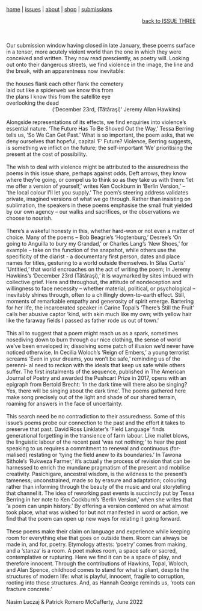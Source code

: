 [home](index.md) | [issues](issues.md) | [about](about.md) | [shop](shop.md)  |  [submissions](submit.md)

<div align="right">
  <a href="issuethree.html">back to ISSUE THREE</a>
</div>

<br>
<br>

Our submission window having closed in late January, these poems 
surface in a tenser, more acutely violent world than the one in which 
they were conceived and written. They now read presciently, as poetry 
will. Looking out onto their dangerous streets, we find violence in the 
image, the line and the break, with an apparentness now inevitable: <br>
<br>
the houses flank each other flank the cemetery <br>
laid out like a spiderweb we know this from <br>
the plans I know this from the satellite eye <br>
overlooking the dead <br>
&nbsp;&nbsp;&nbsp;&nbsp;&nbsp;&nbsp;&nbsp;&nbsp;&nbsp;&nbsp;&nbsp;&nbsp;&nbsp;&nbsp;&nbsp;&nbsp;&nbsp;&nbsp;&nbsp;&nbsp;&nbsp;&nbsp;&nbsp;&nbsp;&nbsp;&nbsp;&nbsp;&nbsp;&nbsp;&nbsp;&nbsp;(‘December 23rd, (Tătăraşi)’ Jeremy Allan Hawkins) <br>
<br>
Alongside representations of its effects, we find enquiries into violence’s 
essential nature. ‘The Future Has To Be Shoved Out the Way,’ Tessa 
Berring tells us, ‘So We Can Get Past.’ What is so important, the poem 
asks, that we deny ourselves that hopeful, capital ‘F’ Future? Violence, 
Berring suggests, is something we inflict on the future; the self-important 
‘We’ prioritising the present at the cost of possibility. <br>
<br>
The wish to deal with violence might be attributed to the assuredness 
the poems in this issue share, perhaps against odds. Deft arrows, they 
know where they’re going, or compel us to think so as they take us with 
them: ‘let me offer a version of yourself,’ writes Ken Cockburn in ‘Berlin 
Version,’ – ‘the local colour I’ll let you supply.’ The poem’s steering address 
validates private, imagined versions of what we go through. Rather than 
insisting on sublimation, the speakers in these poems emphasise the small
fruit yielded by our own agency – our walks and sacrifices, or the observations 
we choose to nourish. <br>
<br>
There’s a wakeful honesty in this, whether hard-won or not even a matter 
of choice. Many of the poems – Bob Beagrie’s ‘Hogtenburg,’ Desree’s 
‘On going to Anguilla to bury my Grandad,’ or Charles Lang’s ‘New Shoes,’ 
for example – take on the function of the snapshot, while others use the
specificity of the diarist - a documentary first person, dates and place names 
for titles, gesturing to a world outside themselves. In Silas Curtis’ ‘Untitled,’ 
that world encroaches on the act of writing the poem; In Jeremy Hawkins’s
‘December 23rd (Tătăraşi),’ it is waymarked by sites imbued with collective 
grief. Here and throughout, the attitude of nondeception and willingness to 
face necessity – whether material, political, or psychological – inevitably 
shines through, often to a chillingly down-to-earth effect. Still, moments 
of remarkable empathy and generosity of spirit emerge. Bartering for her life, 
the incarcerated speaker in Carine Topal’s ‘There’s Still the Fruit’ calls her 
abusive captor ‘kind, with skin much like my own; with yellow hair like 
the faraway fields I passed as father rode us out of town.’ <br>
<br>
This all to suggest that a poem might reach us as a spark, sometimes 
nosediving down to burn through our nice clothing, the sense of world 
we’ve been enveloped in; dissolving some patch of illusion we’d never 
have noticed otherwise. In Cecilia Woloch’s ‘Reign of Embers,’ a young 
terrorist screams ‘Even in your dreams, you won’t be safe,’ reminding us 
of the perenni- al need to reckon with the ideals that keep us safe while 
others suffer. The first instalments of the sequence, published in The 
American Journal of Poetry and awarded the Pushcart Prize in 2017, 
opens with an epigraph from Bertold Brecht: ‘In the dark time will there 
also be singing? Yes, there will be singing about the dark time’. The 
poems gathered here make song precisely out of the light and shade of 
our shared terrain, roaming for answers in the face of uncertainty. <br>
<br>
This search need be no contradiction to their assuredness. Some of this 
issue’s poems probe our connection to the past and the effort it takes to 
preserve that past. David Ross Linklater’s ‘Field Language’ finds 
generational forgetting in the transience of farm labour. Like mallet
blows, the linguistic labour of the recent past ‘was not nothing;’ to 
hear the past speaking to us requires a commitment to renewal and 
continuous (for- malised) restating or ‘tying the field anew to its 
boundaries.’ In Tawona Sithole’s ‘Rukweza Farmer,’ it’s actually 
the process of revision that can be harnessed to enrich the mundane 
pragmatism of the present and mobilise creativity. Pasichigare, ancestral 
wisdom, is the wildness to the present’s tameness; unconstrained, 
made so by erasure and adaptation; colouring rather than informing 
through the beauty of the music and oral storytelling that channel it. 
The idea of reworking past events is succinctly put by Tessa Berring 
in her note to Ken Cockburn’s ‘Berlin Version,’ when she writes that 
‘a poem can unpin history.’ By offering a version centered on what 
almost took place, what was wished for but not manifested in word 
or action, we find that the poem can open up new ways for relating 
it going forward. <br>
<br>
These poems make their claim on language and experience while 
keeping room for everything else that goes on outside them. Room 
can always be made in, and for, poetry. Etymology attests: ‘poetry’
 comes from making, and a ‘stanza’ is a room. A poet makes room, 
a space safe or sacred, contemplative or rupturing. Here we find it 
can be a space of play, and therefore innocent. Through the contributions 
of Hawkins, Topal, Woloch, and Alan Spence, childhood comes to 
stand for what is pliant, despite the structures of modern life: what 
is playful, innocent, fragile to corruption, rooting into these structures. 
And, as Hannah George reminds us, ‘roots can fracture concrete.’ <br>
<br>
Nasim Luczaj & Patrick Romero McCafferty, June 2022 <br>
